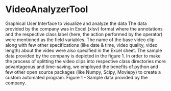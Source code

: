 # VideoAnalyzerTool


Graphical User Interface to visualize and analyze the data
The data provided by the company was in Excel (xlsv) format where the annotations and the respective class label (here, the action performed by the operator) were mentioned as the field variables. The name of the base video clip along with few other specifications (like date & time, video quality, video length) about the video were also specified in the Excel sheet. The sample data provided by the company is depicted in the figure 1. In order to make the process of splitting the video clips into respective class directories more advantageous and time-saving, we employed the benefits of python and few other open source packages (like Numpy, Scipy, Moviepy) to create a custom automated program.
Figure 1 - Sample data provided by the company.
